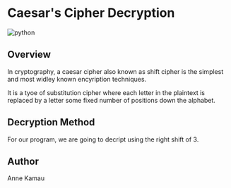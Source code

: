 # Caesar's Cipher Decryption

![python](https://img.shields.io/badge/Python-3776AB?style=for-the-badge&logo=python&logoColor=white)

## Overview

In cryptography, a caesar cipher also known as shift cipher is the simplest and most widley known encyription techniques.

It is a tyoe of substitution cipher where each letter in the plaintext is replaced by a letter some fixed number of positions down the alphabet.


## Decryption Method

For our program, we are going to decript using the right shift of 3.

## Author
Anne Kamau
